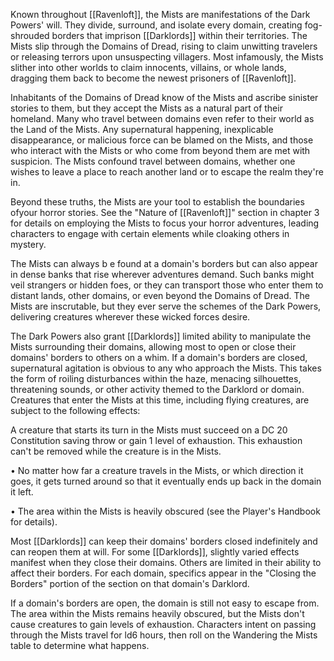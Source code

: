Known throughout [[Ravenloft]], the Mists are manifestations of the Dark Powers' will. They divide, surround, and isolate every domain, creating fog-shrouded borders that imprison [[Darklords]] within their territories. The Mists slip through the Domains of Dread, rising to claim unwitting travelers or releasing terrors upon unsuspecting villagers. Most infamously, the Mists slither into other worlds to claim innocents, villains, or whole lands, dragging them back to become the newest prisoners of [[Ravenloft]].

Inhabitants of the Domains of Dread know of the Mists and ascribe sinister stories to them, but they accept the Mists as a natural part of their homeland. Many who travel between domains even refer to their world as the Land of the Mists. Any supernatural happening, inexplicable disappearance, or malicious force can be blamed on the Mists, and those who interact with the Mists or who come from beyond them are met with suspicion. The Mists confound travel between domains, whether one wishes to leave a place to reach another land or to escape the realm they're in.

Beyond these truths, the Mists are your tool to establish the boundaries ofyour horror stories. See the "Nature of [[Ravenloft]]" section in chapter 3 for details on employing the Mists to focus your horror adventures, leading characters to engage with certain elements while cloaking others in mystery.

The Mists can always b e found at a domain's borders but can also appear in dense banks that rise wherever adventures demand. Such banks might veil strangers or hidden foes, or they can transport those who enter them to distant lands, other domains, or even beyond the Domains of Dread. The Mists are inscrutable, but they ever serve the schemes of the Dark Powers, delivering creatures wherever these wicked forces desire.

The Dark Powers also grant [[Darklords]] limited ability to manipulate the Mists surrounding their domains, allowing most to open or close their domains' borders to others on a whim. If a domain's borders are closed, supernatural agitation is obvious to any who approach the Mists. This takes the form of roiling disturbances within the haze, menacing silhouettes, threatening sounds, or other activity themed to the Darklord or domain. Creatures that enter the Mists at this time, including flying creatures, are subject to the following effects:

A creature that starts its turn in the Mists must succeed on a DC 20 Constitution saving throw or gain 1 level of exhaustion. This exhaustion can't be removed while the creature is in the Mists.

• No matter how far a creature travels in the Mists, or which direction it goes, it gets turned around so that it eventually ends up back in the domain it left.

• The area within the Mists is heavily obscured (see the Player's Handbook for details).

Most [[Darklords]] can keep their domains' borders closed indefinitely and can reopen them at will. For some [[Darklords]], slightly varied effects manifest when they close their domains. Others are limited in their ability to affect their borders. For each domain, specifics appear in the "Closing the Borders" portion of the section on that domain's Darklord.

If a domain's borders are open, the domain is still not easy to escape from. The area within the Mists remains heavily obscured, but the Mists don't cause creatures to gain levels of exhaustion. Characters intent on passing through the Mists travel for ld6 hours, then roll on the Wandering the Mists table to determine what happens.

